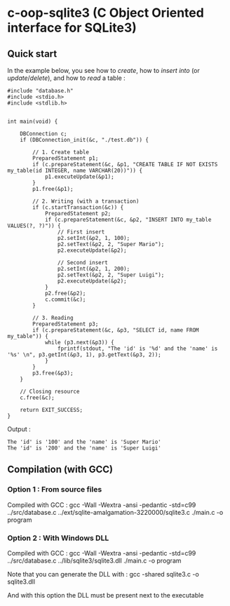 # c-oop-sqlite3 (C Object Oriented interface for SQLite3)

## Quick start

In the example below, you see how to *create*, how to *insert into* (or *update*/*delete*), and how to *read* a table :

	#include "database.h"
	#include <stdio.h>
	#include <stdlib.h>


	int main(void) {

		DBConnection c;
		if (DBConnection_init(&c, "./test.db")) {

			// 1. Create table
			PreparedStatement p1;
			if (c.prepareStatement(&c, &p1, "CREATE TABLE IF NOT EXISTS my_table(id INTEGER, name VARCHAR(20))")) {
				p1.executeUpdate(&p1);
			}
			p1.free(&p1);

			// 2. Writing (with a transaction)
			if (c.startTransaction(&c)) {
				PreparedStatement p2;
				if (c.prepareStatement(&c, &p2, "INSERT INTO my_table VALUES(?, ?)")) {
					// First insert
					p2.setInt(&p2, 1, 100);
					p2.setText(&p2, 2, "Super Mario");
					p2.executeUpdate(&p2);

					// Second insert
					p2.setInt(&p2, 1, 200);
					p2.setText(&p2, 2, "Super Luigi");
					p2.executeUpdate(&p2);
				}
				p2.free(&p2);
				c.commit(&c);
			}

			// 3. Reading
			PreparedStatement p3;
			if (c.prepareStatement(&c, &p3, "SELECT id, name FROM my_table")) {
				while (p3.next(&p3)) {
					fprintf(stdout, "The 'id' is '%d' and the 'name' is '%s' \n", p3.getInt(&p3, 1), p3.getText(&p3, 2));
				}
			}
			p3.free(&p3);
		}

		// Closing resource
		c.free(&c);

		return EXIT_SUCCESS;
	}

Output :

	The 'id' is '100' and the 'name' is 'Super Mario'
	The 'id' is '200' and the 'name' is 'Super Luigi'


## Compilation (with GCC)

### Option 1 : From source files

Compiled with GCC :
	gcc -Wall -Wextra -ansi -pedantic -std=c99 ../src/database.c ../ext/sqlite-amalgamation-3220000/sqlite3.c ./main.c -o program

### Option 2 : With Windows DLL

Compiled with GCC :
	gcc -Wall -Wextra -ansi -pedantic -std=c99 ../src/database.c ../lib/sqlite3/sqlite3.dll ./main.c -o program

Note that you can generate the DLL with :
	gcc -shared sqlite3.c -o sqlite3.dll

And with this option the DLL must be present next to the executable
